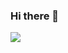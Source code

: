 ### Hi there 👋

<!--
**Newsujin/Newsujin** is a ✨ _special_ ✨ repository because its `README.md` (this file) appears on your GitHub profile.

Here are some ideas to get you started:

- 🔭 I’m currently working on ...
- 🌱 I’m currently learning ...
- 👯 I’m looking to collaborate on ...
- 🤔 I’m looking for help with ...
- 💬 Ask me about ...
- 📫 How to reach me: ...
- 😄 Pronouns: ...
- ⚡ Fun fact: ...
-->

<a href="[버튼을 눌렀을 때 이동할 링크](https://42seoul.kr/seoul42/main/view)" target="_blank"><img src="https://img.shields.io/badge/42Seoul-FFFFFF?style=for-the-badge&logo=#000000&logoColor=FFFFFF"/></a>
